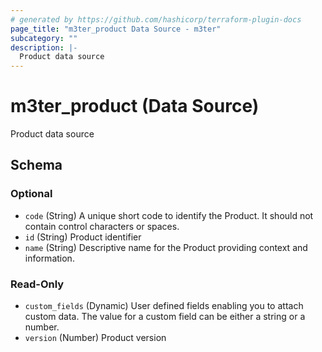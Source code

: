 ```yaml
---
# generated by https://github.com/hashicorp/terraform-plugin-docs
page_title: "m3ter_product Data Source - m3ter"
subcategory: ""
description: |-
  Product data source
---
```


# m3ter_product (Data Source)

Product data source



<!-- schema generated by tfplugindocs -->
## Schema

### Optional

- `code` (String) A unique short code to identify the Product. It should not contain control characters or spaces.
- `id` (String) Product identifier
- `name` (String) Descriptive name for the Product providing context and information.

### Read-Only

- `custom_fields` (Dynamic) User defined fields enabling you to attach custom data. The value for a custom field can be either a string or a number.
- `version` (Number) Product version
